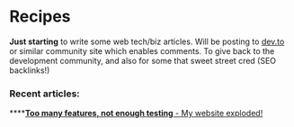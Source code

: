 # Recipes

**Just starting** to write some web tech/biz articles. Will be posting to [dev.to](https://dev.to) or similar community site which enables comments. To give back to the development community, and also for some that sweet street cred \(SEO backlinks!\)

### Recent articles:

\*\*\*\*[**Too many features, not enough testing** - My website exploded!](https://dev.to/paulshorey/too-many-features-not-enough-testing-4a1i)







